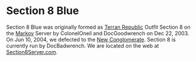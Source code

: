 # Section 8 Blue

Section 8 Blue was originally formed as
[Terran Republic](../../factions/Terran_Republic.md) Outfit Section 8 on the
[Markov](../servers/Markov.md) Server by ColonelOneil and DocGoodwrench on Dec
22, 2003. On Jun 10, 2004, we defected to the
[New Conglomerate](../../factions/New_Conglomerate.md). Section 8 is currently run by
DocBadwrench. We are located on the web at
[Section8Server.com](http://www.section8server.com).
